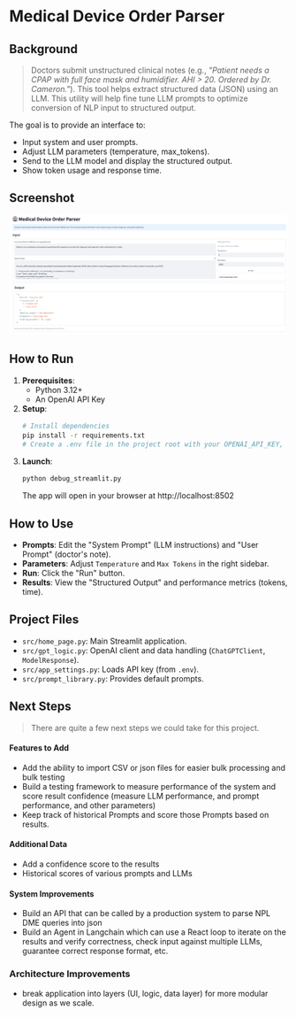 #  Medical Device Order Parser


## Background

> Doctors submit unstructured clinical notes (e.g., _"Patient needs a CPAP with full face mask and humidifier. AHI > 20. Ordered by Dr. Cameron."_). This tool helps extract structured data (JSON) using an LLM.
> This utility will help fine tune LLM prompts to optimize conversion of NLP input to structured output.

The goal is to provide an interface to:
*   Input system and user prompts.
*   Adjust LLM parameters (temperature, max_tokens).
*   Send to the LLM model and display the structured output.
*   Show token usage and response time.

##  Screenshot

![Screenshot of the application interface](docs/img.png)


##  How to Run

1.  **Prerequisites**:
    *   Python 3.12+
    *   An OpenAI API Key
2.  **Setup**:
    ```bash
    # Install dependencies
    pip install -r requirements.txt
    # Create a .env file in the project root with your OPENAI_API_KEY, (see .env.example)
    ```
3.  **Launch**:
    ```bash
    python debug_streamlit.py
    ```
    The app will open in your browser at http://localhost:8502

## How to Use

-  **Prompts**: Edit the "System Prompt" (LLM instructions) and "User Prompt" (doctor's note).
-  **Parameters**: Adjust `Temperature` and `Max Tokens` in the right sidebar.
-  **Run**: Click the "Run" button.
-  **Results**: View the "Structured Output" and performance metrics (tokens, time).

## Project Files

*   `src/home_page.py`: Main Streamlit application.
*   `src/gpt_logic.py`: OpenAI client and data handling (`ChatGPTClient`, `ModelResponse`).
*   `src/app_settings.py`: Loads API key (from `.env`).
*   `src/prompt_library.py`: Provides default prompts.



## Next Steps

> There are quite a few next steps we could take for this project.

#### Features to Add
* Add the ability to import CSV or json files for easier bulk processing and bulk testing
* Build a testing framework to measure performance of the system and score result confidence (measure LLM performance, and prompt performance, and other parameters)
* Keep track of historical Prompts and score those Prompts based on results.

#### Additional Data
* Add a confidence score to the results
* Historical scores of various prompts and LLMs

#### System Improvements
* Build an API that can be called by a production system to parse NPL DME queries into json
* Build an Agent in Langchain which can use a React loop to iterate on the results and verify correctness, check input against multiple LLMs, guarantee correct response format, etc.

### Architecture Improvements
* break application into layers (UI, logic, data layer) for more modular design as we scale.

